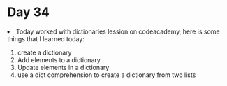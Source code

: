 # Day 34

<li>Today worked with dictionaries lession on codeacademy, here is some things that I learned today:</li>
  
 <ol>
  <li>create a dictionary</li>
  <li>Add elements to a dictionary</li>
  <li>Update elements in a dictionary</li>
  <li>use a dict comprehension to create a dictionary from two lists</li>
 </ol?
